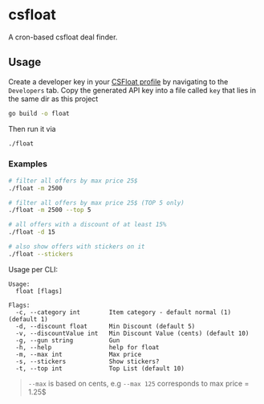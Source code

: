 # csfloat

A cron-based csfloat deal finder.

## Usage
Create a developer key in your [CSFloat profile](https://csfloat.com/profile) by navigating to the `Developers`
tab. 
Copy the generated API key into a file called `key` that lies in the same dir as this project


```bash
go build -o float
```

Then run it via


```bash
./float
```

### Examples

```bash
# filter all offers by max price 25$
./float -m 2500 
```

```bash
# filter all offers by max price 25$ (TOP 5 only)
./float -m 2500 --top 5
```

```bash
# all offers with a discount of at least 15% 
./float -d 15
```

```bash
# also show offers with stickers on it 
./float --stickers
```

Usage per CLI:
```
Usage:
  float [flags]

Flags:
  -c, --category int        Item category - default normal (1) (default 1)
  -d, --discount float      Min Discount (default 5)
  -v, --discountValue int   Min Discount Value (cents) (default 10)
  -g, --gun string          Gun
  -h, --help                help for float
  -m, --max int             Max price
  -s, --stickers            Show stickers?
  -t, --top int             Top List (default 10)
```

> `--max` is based on cents, e.g `--max 125` corresponds to max price = 1.25$ 